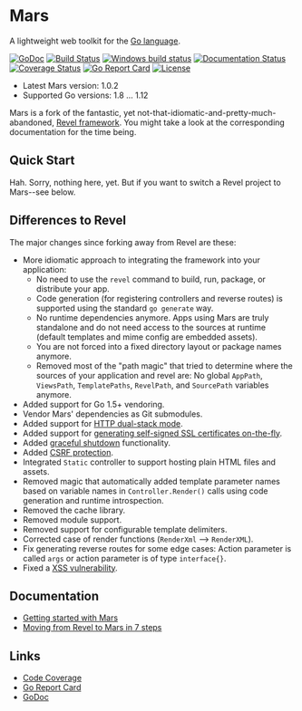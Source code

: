 # Mars

A lightweight web toolkit for the [Go language](http://www.golang.org).

[![GoDoc](http://godoc.org/github.com/roblillack/mars?status.svg)](http://godoc.org/github.com/roblillack/mars)
[![Build Status](https://secure.travis-ci.org/roblillack/mars.svg?branch=master)](http://travis-ci.org/roblillack/mars)
[![Windows build status](https://ci.appveyor.com/api/projects/status/og951w3majhmd13t/branch/master?svg=true)](https://ci.appveyor.com/project/roblillack/mars/branch/master)
[![Documentation Status](https://readthedocs.org/projects/mars/badge/?version=latest)](http://mars.readthedocs.org/en/latest/?badge=latest)
[![Coverage Status](https://coveralls.io/repos/github/roblillack/mars/badge.svg?branch=master)](https://coveralls.io/github/roblillack/mars?branch=master)
[![Go Report Card](https://goreportcard.com/badge/github.com/roblillack/mars)](https://goreportcard.com/report/github.com/roblillack/mars)
[![License](https://img.shields.io/badge/license-MIT-blue.svg)](LICENSE)

- Latest Mars version: 1.0.2
- Supported Go versions: 1.8 … 1.12

Mars is a fork of the fantastic, yet not-that-idiomatic-and-pretty-much-abandoned, [Revel framework](https://github.com/revel/revel). You might take a look at the corresponding documentation for the time being.

## Quick Start

Hah. Sorry, nothing here, yet. But if you want to switch a Revel project to Mars--see below.

## Differences to Revel

The major changes since forking away from Revel are these:

- More idiomatic approach to integrating the framework into your application:
    + No need to use the `revel` command to build, run, package, or distribute your app.
    + Code generation (for registering controllers and reverse routes) is supported using the standard `go generate` way.
    + No runtime dependencies anymore. Apps using Mars are truly standalone and do not need access to the sources at runtime (default templates and mime config are embedded assets).
    + You are not forced into a fixed directory layout or package names anymore.
    + Removed most of the "path magic" that tried to determine where the sources of your application and revel are: No global `AppPath`, `ViewsPath`, `TemplatePaths`, `RevelPath`, and `SourcePath` variables anymore.
- Added support for Go 1.5+ vendoring.
- Vendor Mars' dependencies as Git submodules.
- Added support for [HTTP dual-stack mode](https://github.com/roblillack/mars/issues/6).
- Added support for [generating self-signed SSL certificates on-the-fly](https://github.com/roblillack/mars/issues/6).
- Added [graceful shutdown](https://godoc.org/github.com/roblillack/mars#OnAppShutdown) functionality.
- Added [CSRF protection](https://godoc.org/github.com/roblillack/mars#CSRFFilter).
- Integrated `Static` controller to support hosting plain HTML files and assets.
- Removed magic that automatically added template parameter names based on variable names in `Controller.Render()` calls using code generation and runtime introspection.
- Removed the cache library.
- Removed module support.
- Removed support for configurable template delimiters.
- Corrected case of render functions (`RenderXml` --> `RenderXML`).
- Fix generating reverse routes for some edge cases: Action parameter is called `args` or action parameter is of type `interface{}`.
- Fixed a [XSS vulnerability](https://github.com/roblillack/mars/issues/1).

## Documentation

- [Getting started with Mars](http://mars.readthedocs.io/en/latest/getting-started/)
- [Moving from Revel to Mars in 7 steps](http://mars.readthedocs.io/en/latest/migration/)

## Links

- [Code Coverage](http://gocover.io/github.com/roblillack/mars)
- [Go Report Card](http://goreportcard.com/report/roblillack/mars)
- [GoDoc](https://godoc.org/github.com/roblillack/mars)
